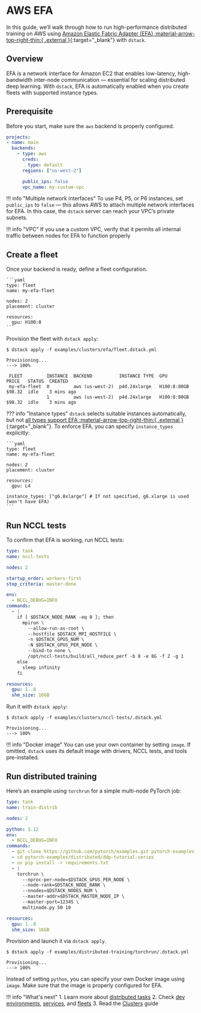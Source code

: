 # AWS EFA

In this guide, we’ll walk through how to run high-performance distributed training on AWS using [Amazon Elastic Fabric Adapter (EFA) :material-arrow-top-right-thin:{ .external }](https://aws.amazon.com/hpc/efa/){:target="_blank"} with `dstack`.

## Overview

EFA is a network interface for Amazon EC2 that enables low-latency, high-bandwidth inter-node communication — essential for scaling distributed deep learning. With `dstack`, EFA is automatically enabled when you create fleets with supported instance types.

## Prerequisite

Before you start, make sure the `aws` backend is properly configured.

<div editor-title="~/.dstack/server/config.yml">

```yaml
projects:
- name: main
  backends:
    - type: aws
      creds:
        type: default
      regions: ["us-west-2"]

      public_ips: false
      vpc_name: my-custom-vpc
```

</div>

!!! info "Multiple network interfaces"
    To use P4, P5, or P6 instances, set `public_ips` to `false` — this allows AWS to attach multiple network interfaces for EFA. In this case, the `dstack` server can reach your VPC’s private subnets.

!!! info "VPC"
    If you use a custom VPC, verify that it permits all internal traffic between nodes for EFA to function properly

## Create a fleet

Once your backend is ready, define a fleet configuration.

<div editor-title="examples/clusters/efa/fleet.dstack.yml">
    
    ```yaml
    type: fleet
    name: my-efa-fleet
    
    nodes: 2
    placement: cluster
    
    resources:
      gpu: H100:8
    ```
    
</div>

Provision the fleet with `dstack apply`:

<div class="termy">

```shell
$ dstack apply -f examples/clusters/efa/fleet.dstack.yml

Provisioning...
---> 100%

 FLEET         INSTANCE  BACKEND          INSTANCE TYPE  GPU          PRICE   STATUS  CREATED 
 my-efa-fleet  0         aws (us-west-2)  p4d.24xlarge   H100:8:80GB  $98.32  idle    3 mins ago      
               1         aws (us-west-2)  p4d.24xlarge   H100:8:80GB  $98.32  idle    3 mins ago    
```

</div>

??? info "Instance types"
    `dstack` selects suitable instances automatically, but not
    [all types support EFA :material-arrow-top-right-thin:{ .external }](https://aws.amazon.com/hpc/efa/){:target="_blank"}.
    To enforce EFA, you can specify `instance_types` explicitly:

    ```yaml
    type: fleet
    name: my-efa-fleet
    
    nodes: 2
    placement: cluster
    
    resources:
      gpu: L4

    instance_types: ["g6.8xlarge"] # If not specified, g6.xlarge is used (won't have EFA)
    ```
      
## Run NCCL tests

To confirm that EFA is working, run NCCL tests:

<div editor-title="examples/clusters/nccl-tests/.dstack.yml">

```yaml
type: task
name: nccl-tests

nodes: 2

startup_order: workers-first
stop_criteria: master-done

env:
  - NCCL_DEBUG=INFO
commands:
  - |
    if [ $DSTACK_NODE_RANK -eq 0 ]; then
      mpirun \
        --allow-run-as-root \
        --hostfile $DSTACK_MPI_HOSTFILE \
        -n $DSTACK_GPUS_NUM \
        -N $DSTACK_GPUS_PER_NODE \
        --bind-to none \
        /opt/nccl-tests/build/all_reduce_perf -b 8 -e 8G -f 2 -g 1
    else
      sleep infinity
    fi

resources:
  gpu: 1..8
  shm_size: 16GB
```

</div>

Run it with `dstack apply`:

<div class="termy">

```shell
$ dstack apply -f examples/clusters/nccl-tests/.dstack.yml

Provisioning...
---> 100%
```

</div>

!!! info "Docker image"
    You can use your own container by setting `image`. If omitted, `dstack` uses its default image with drivers, NCCL tests, and tools pre-installed.

## Run distributed training

Here’s an example using `torchrun` for a simple multi-node PyTorch job:

<div editor-title="examples/distributed-training/torchrun/.dstack.yml">

```yaml
type: task
name: train-distrib

nodes: 2

python: 3.12
env:
  - NCCL_DEBUG=INFO
commands:
  - git clone https://github.com/pytorch/examples.git pytorch-examples
  - cd pytorch-examples/distributed/ddp-tutorial-series
  - uv pip install -r requirements.txt
  - |
    torchrun \
      --nproc-per-node=$DSTACK_GPUS_PER_NODE \
      --node-rank=$DSTACK_NODE_RANK \
      --nnodes=$DSTACK_NODES_NUM \
      --master-addr=$DSTACK_MASTER_NODE_IP \
      --master-port=12345 \
      multinode.py 50 10

resources:
  gpu: 1..8
  shm_size: 16GB
```

</div>

Provision and launch it via `dstack apply`.

<div class="termy">

```shell
$ dstack apply -f examples/distributed-training/torchrun/.dstack.yml

Provisioning...
---> 100%
```

</div>

Instead of setting `python`, you can specify your own Docker image using `image`. Make sure that the image is properly configured for EFA.

!!! info "What's next"
    1. Learn more about [distributed tasks](https://dstack.ai/docs/concepts/tasks#distributed-tasks) 
    2. Check [dev environments](https://dstack.ai/docs/concepts/dev-environments),
       [services](https://dstack.ai/docs/concepts/services), and [fleets](https://dstack.ai/docs/concepts/fleets)
    3. Read the [Clusters](https://dstack.ai/docs/guides/clusters) guide
